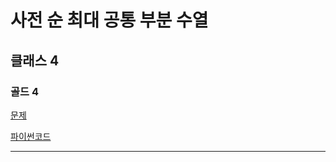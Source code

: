 # 사전 순 최대 공통 부분 수열
## 클래스 4
### 골드 4
[문제](https://www.acmicpc.net/problem/30805)

[파이썬코드](30805.py)

---

